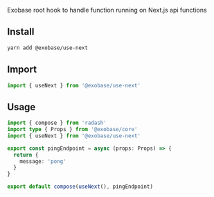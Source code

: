 Exobase root hook to handle function running on Next.js api functions

## Install

```sh
yarn add @exobase/use-next
```

## Import

```ts
import { useNext } from '@exobase/use-next'
```

## Usage

```ts
import { compose } from 'radash'
import type { Props } from '@exobase/core'
import { useNext } from '@exobase/use-next'

export const pingEndpoint = async (props: Props) => {
  return {
    message: 'pong'
  }
}

export default compose(useNext(), pingEndpoint)
```
